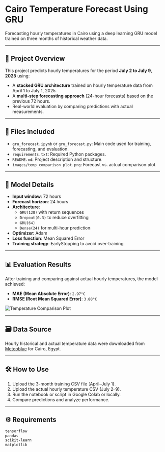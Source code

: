 # Cairo Temperature Forecast Using GRU

Forecasting hourly temperatures in Cairo using a deep learning GRU model trained on three months of historical weather data.

---

## 📌 Project Overview

This project predicts hourly temperatures for the period **July 2 to July 9, 2025** using:

- A **stacked GRU architecture** trained on hourly temperature data from April 1 to July 1, 2025.
- A **multi-step forecasting approach** (24-hour forecasts) based on the previous 72 hours.
- Real-world evaluation by comparing predictions with actual measurements.

---

## 📂 Files Included

- `gru_forecast.ipynb` or `gru_forecast.py`: Main code used for training, forecasting, and evaluation.
- `requirements.txt`: Required Python packages.
- `README.md`: Project description and structure.
- `images/temp_comparison_plot.png`: Forecast vs. actual comparison plot.

---

## 🧠 Model Details

- **Input window**: 72 hours
- **Forecast horizon**: 24 hours
- **Architecture**:
  - `GRU(128)` with return sequences
  - `Dropout(0.3)` to reduce overfitting
  - `GRU(64)`
  - `Dense(24)` for multi-hour prediction
- **Optimizer**: Adam
- **Loss function**: Mean Squared Error
- **Training strategy**: EarlyStopping to avoid over-training

---

## 📊 Evaluation Results

After training and comparing against actual hourly temperatures, the model achieved:

- **MAE (Mean Absolute Error)**: `2.97°C`
- **RMSE (Root Mean Squared Error)**: `3.80°C`

![Temperature Comparison Plot](images/temp_comparison_plot.png)

---

## 🗃️ Data Source

Hourly historical and actual temperature data were downloaded from [Meteoblue](https://www.meteoblue.com) for Cairo, Egypt.

---

## 🛠 How to Use

1. Upload the 3-month training CSV file (April–July 1).
2. Upload the actual hourly temperature CSV (July 2–9).
3. Run the notebook or script in Google Colab or locally.
4. Compare predictions and analyze performance.

---

## ⚙️ Requirements

```txt
tensorflow
pandas
scikit-learn
matplotlib
